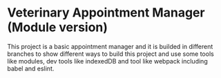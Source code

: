 # Veterinary Appointment Manager (Module version)
This project is a basic appointment manager and it is builded in different branches to show different ways to build this project and use some tools like modules, dev tools like indexedDB and tool like webpack including babel and eslint.
